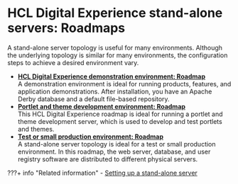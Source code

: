 # HCL Digital Experience stand-alone servers: Roadmaps

A stand-alone server topology is useful for many environments. Although the underlying topology is similar for many environments, the configuration steps to achieve a desired environment vary.

-   **[HCL Digital Experience demonstration environment: Roadmap](rm_demo.md)**  
A demonstration environment is ideal for running products, features, and application demonstrations. After installation, you have an Apache Derby database and a default file-based repository.
-   **[Portlet and theme development environment: Roadmap](rm_portlet_theme_dev.md)**  
This HCL Digital Experience roadmap is ideal for running a portlet and theme development server, which is used to develop and test portlets and themes.
-   **[Test or small production environment: Roadmap](rm_test.md)**  
A stand-alone server topology is ideal for a test or small production environment. In this roadmap, the web server, database, and user registry software are distributed to different physical servers.


???+ info "Related information"
    - [Setting up a stand-alone server](../../../../../../deployment/manage/config_standalone.md)

